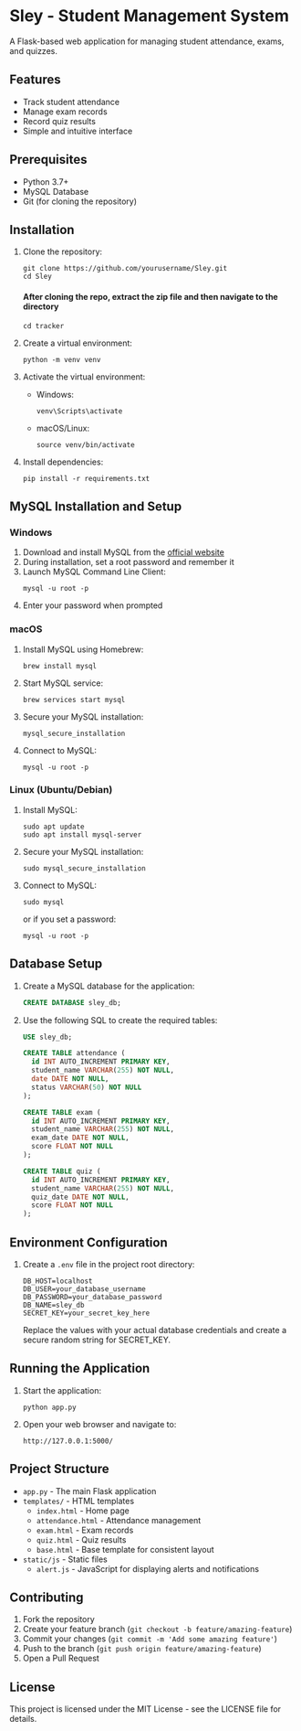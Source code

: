 # Sley - Student Management System

A Flask-based web application for managing student attendance, exams, and quizzes.

## Features

- Track student attendance
- Manage exam records
- Record quiz results
- Simple and intuitive interface

## Prerequisites

- Python 3.7+
- MySQL Database
- Git (for cloning the repository)

## Installation

1. Clone the repository:
   ```
   git clone https://github.com/yourusername/Sley.git
   cd Sley
   ```

   #### After cloning the repo, extract the zip file and then navigate to the directory
   ```
   cd tracker
   ```

2. Create a virtual environment:
   ```
   python -m venv venv
   ```

3. Activate the virtual environment:
   - Windows:
     ```
     venv\Scripts\activate
     ```
   - macOS/Linux:
     ```
     source venv/bin/activate
     ```

4. Install dependencies:
   ```
   pip install -r requirements.txt
   ```

## MySQL Installation and Setup

### Windows
1. Download and install MySQL from the [official website](https://dev.mysql.com/downloads/installer/)
2. During installation, set a root password and remember it
3. Launch MySQL Command Line Client:
   ```
   mysql -u root -p
   ```
4. Enter your password when prompted

### macOS
1. Install MySQL using Homebrew:
   ```
   brew install mysql
   ```
2. Start MySQL service:
   ```
   brew services start mysql
   ```
3. Secure your MySQL installation:
   ```
   mysql_secure_installation
   ```
4. Connect to MySQL:
   ```
   mysql -u root -p
   ```

### Linux (Ubuntu/Debian)
1. Install MySQL:
   ```
   sudo apt update
   sudo apt install mysql-server
   ```
2. Secure your MySQL installation:
   ```
   sudo mysql_secure_installation
   ```
3. Connect to MySQL:
   ```
   sudo mysql
   ```
   or if you set a password:
   ```
   mysql -u root -p
   ```

## Database Setup

1. Create a MySQL database for the application:
   ```sql
   CREATE DATABASE sley_db;
   ```

2. Use the following SQL to create the required tables:
   ```sql
   USE sley_db;
   
   CREATE TABLE attendance (
     id INT AUTO_INCREMENT PRIMARY KEY,
     student_name VARCHAR(255) NOT NULL,
     date DATE NOT NULL,
     status VARCHAR(50) NOT NULL
   );
   
   CREATE TABLE exam (
     id INT AUTO_INCREMENT PRIMARY KEY,
     student_name VARCHAR(255) NOT NULL,
     exam_date DATE NOT NULL,
     score FLOAT NOT NULL
   );
   
   CREATE TABLE quiz (
     id INT AUTO_INCREMENT PRIMARY KEY,
     student_name VARCHAR(255) NOT NULL,
     quiz_date DATE NOT NULL,
     score FLOAT NOT NULL
   );
   ```

## Environment Configuration

1. Create a `.env` file in the project root directory:
   ```
   DB_HOST=localhost
   DB_USER=your_database_username
   DB_PASSWORD=your_database_password
   DB_NAME=sley_db
   SECRET_KEY=your_secret_key_here
   ```

   Replace the values with your actual database credentials and create a secure random string for SECRET_KEY.

## Running the Application

1. Start the application:
   ```
   python app.py
   ```

2. Open your web browser and navigate to:
   ```
   http://127.0.0.1:5000/
   ```

## Project Structure

- `app.py` - The main Flask application
- `templates/` - HTML templates
  - `index.html` - Home page
  - `attendance.html` - Attendance management
  - `exam.html` - Exam records
  - `quiz.html` - Quiz results
  - `base.html` - Base template for consistent layout
- `static/js` - Static files
  - `alert.js` - JavaScript for displaying alerts and notifications

## Contributing

1. Fork the repository
2. Create your feature branch (`git checkout -b feature/amazing-feature`)
3. Commit your changes (`git commit -m 'Add some amazing feature'`)
4. Push to the branch (`git push origin feature/amazing-feature`)
5. Open a Pull Request

## License

This project is licensed under the MIT License - see the LICENSE file for details.
